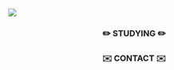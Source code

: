 ###
<img src="https://capsule-render.vercel.app/api?type=shark&color=e0c2e0&height=150&section=header&text=Kim%20%20Chae%20%20Eun&fontSize=55&fontColor=322b0c" />

<h3 align = "center"> ✏️ STUDYING ✏️ </h3>

<h3 align = "center"> ✉️ CONTACT ✉️ </h3>
<p align = "center">
            <a href = "mailto:kche011106@gmail.com">
            <img src = "https://img.shields.io/badge/-Gmail-lightgrey />
</p>
           

<!--
**kche1106/kche1106** is a ✨ _special_ ✨ repository because its `README.md` (this file) appears on your GitHub profile.

Here are some ideas to get you started:

- 🔭 I’m currently working on ...
- 🌱 I’m currently learning ...
- 👯 I’m looking to collaborate on ...
- 🤔 I’m looking for help with ...
- 💬 Ask me about ...
- 📫 How to reach me: ...
- 😄 Pronouns: ...
- ⚡ Fun fact: ...
-->
